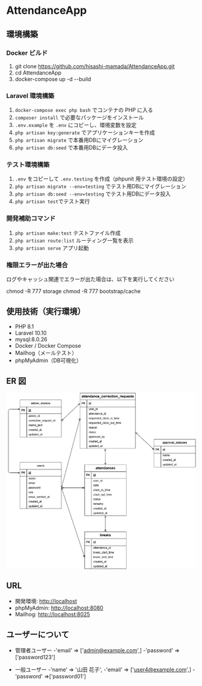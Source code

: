 # AttendanceApp

## 環境構築

### Docker ビルド

1. git clone <https://github.com/hisashi-mamada/AttendanceApp.git>
2. cd AttendanceApp
3. docker-compose up -d --build

### Laravel 環境構築

1. `docker-compose exec php bash` でコンテナの PHP に入る
2. `composer install` で必要なパッケージをインストール
3. `.env.example`  を  `.env`  にコピーし、環境変数を設定
4. `php artisan key:generate` でアプリケーションキーを作成
5. `php artisan migrate` で本番用DBにマイグレーション
6. `php artisan db:seed` で本番用DBにデータ投入

### テスト環境構築

1. `.env`  をコピーして  `.env.testing`  を作成（phpunit 用テスト環境の設定）
2. `php artisan migrate --env=testing` でテスト用DBにマイグレーション
3. `php artisan db:seed --env=testing` でテスト用DBにデータ投入
4. `php artisan test`でテスト実行

### 開発補助コマンド

1. `php artisan make:test` テストファイル作成
2. `php artisan route:list` ルーティング一覧を表示
3. `php artisan serve`     アプリ起動

### 権限エラーが出た場合

ログやキャッシュ関連でエラーが出た場合は、以下を実行してください

chmod -R 777 storage
chmod -R 777 bootstrap/cache

## 使用技術（実行環境）

- PHP 8.1
- Laravel 10.10
- mysql:8.0.26
- Docker / Docker Compose
- Mailhog（メールテスト）
- phpMyAdmin（DB可視化）

## ER 図

![ER図](./er-diagram-attendance.png)

## URL

- 開発環境: [http://localhost](http://localhost)
- phpMyAdmin: [http://localhost:8080](http://localhost:8080)
- Mailhog: <http://localhost:8025>

## ユーザーについて

- 管理者ユーザー
-'email' => ['admin@example.com',]
-'password' =>['password123']

- 一般ユーザー
-'name' => '山田 花子',
-'email' => ['user4@example.com',]
-'password' =>['password01']
